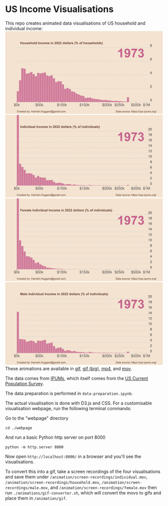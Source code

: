 # US Income Visualisations

This repo creates animated data visualisations of US household and individual income:
![Household incomes](/animations/gif/household.gif)
![Individual incomes](/animations/gif/individual.gif)
![Female incomes](/animations/gif/female.gif)
![Male incomes](/animations/gif/male.gif)
These animations are available in [gif](/animations/gif/), [gif (big)](/animations/big-gif/), [mp4](/animations/mp4/), and [mov](/animations/mov/).

The data comes from [IPUMs](https://cps.ipums.org/cps/about.shtml), which itself comes from the [US Current Population Survey](https://en.wikipedia.org/wiki/Current_Population_Survey).

The data preparation is performed in `data-preparation.ipynb`.

The actual visualisation is done with D3.js and CSS. For a customisable visualisation webpage, run the following terminal commands:

Go to the "webpage" directory
```
cd ./webpage
```
And run a basic Python http server on port 8000
```
python -m http.server 8000
```
Now open `http://localhost:8000/` in a browser and you'll see the visualisations.

To convert this into a gif, take a screen recordings of the four visualisations and save them under `/animation/screen-recordings/individual.mov`, `/animation/screen-recordings/household.mov`, `/animation/screen-recordings/male.mov`, and `/animation/screen-recordings/female.mov` then run `./animations/gif-converter.sh`, which will convert the movs to gifs and place them in `/animation/gif`.
